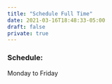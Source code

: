 ```yaml
---
title: "Schedule Full Time"
date: 2021-03-16T18:48:33-05:00
draft: false
private: true
---
```


### Schedule:
Monday to Friday

